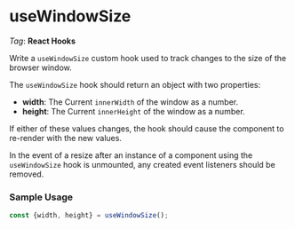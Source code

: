 # useWindowSize

_Tag_: **React Hooks**

Write a `useWindowSize` custom hook used to track changes to the size of the browser window.

The `useWindowSize` hook should return an object with two properties:

- **width**: The Current `innerWidth` of the window as a number.
- **height**: The Current `innerHeight` of the window as a number.

If either of these values changes, the hook should cause the component to re-render with the new values.

In the event of a resize after an instance of a component using the `useWindowSize` hook is unmounted, any created event listeners should be removed.

### Sample Usage

```jsx
const {width, height} = useWindowSize();
```
